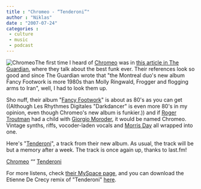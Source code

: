 ```yaml
---
title : "Chromeo - “Tenderoni”"
author : "Niklas"
date : "2007-07-24"
categories : 
 - culture
 - music
 - podcast
---
```


![Chromeo](https://niklasblog.com/wp-content/2007-07-24-chromeo.jpg)The first time I heard of [Chromeo](http://www.chromeo.net) was in [this article in The Guardian](http://www.guardian.co.uk/theguide/features/story/0,,2119355,00.html), where they talk about the best funk ever. Their references look so good and since The Guardian wrote that "the Montreal duo's new album Fancy Footwork is more 1980s than Molly Ringwald, Frogger and flogging arms to Iran", well, I had to look them up.

Sho nuff, their album "[Fancy Footwork](http://en.wikipedia.org/wiki/Image:Chromeo_Fancy_Footwork.jpg)" is about as 80's as you can get ((Although Les Rhythmes Digitales "Darkdancer" is even more 80's in my opinion, even though Chromeo's new album is funkier.)) and if [Roger Troutman](http://en.wikipedia.org/wiki/Roger_Troutman) had a child with [Giorgio Moroder](http://en.wikipedia.org/wiki/Giorgio_Moroder), it would be named Chromeo. Vintage synths, riffs, vocoder-laden vocals and [Morris Day](http://en.wikipedia.org/wiki/Morris_Day) all wrapped into one.

Here's "[Tenderoni](http://en.wikipedia.org/wiki/Tenderoni)", a track from their new album. As usual, the track will be but a memory after a week. The track is once again up, thanks to last.fm!

  [Chromeo](/music/Chromeo) ““ [Tenderoni](/music/Chromeo/_/Tenderoni)

For more listens, check [their MySpace page](http://www.myspace.com/chromeo), and you can download the Etienne De Crecy remix of "Tenderoni" [here](http://music.for-robots.com/archives/002060.html).
